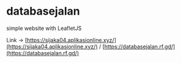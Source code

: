 # databasejalan

simple website with LeafletJS

Link -> [https://sijaka04.aplikasionline.xyz/](https://sijaka04.aplikasionline.xyz/) / [https://databasejalan.rf.gd/](https://databasejalan.rf.gd/)

